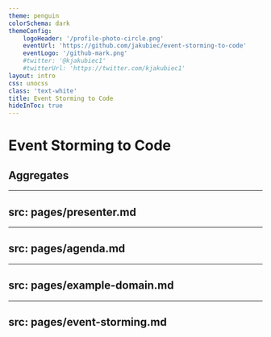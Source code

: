 ```yaml
---
theme: penguin
colorSchema: dark
themeConfig:
    logoHeader: '/profile-photo-circle.png'
    eventUrl: 'https://github.com/jakubiec/event-storming-to-code'
    eventLogo: '/github-mark.png'
    #twitter: '@kjakubiec1'
    #twitterUrl: 'https://twitter.com/kjakubiec1'
layout: intro
css: unocss
class: 'text-white'
title: Event Storming to Code
hideInToc: true
---
```


# Event Storming to Code

## Aggregates

---
src: pages/presenter.md
---

---
src: pages/agenda.md
---

---
src: pages/example-domain.md
---

---
src: pages/event-storming.md
---